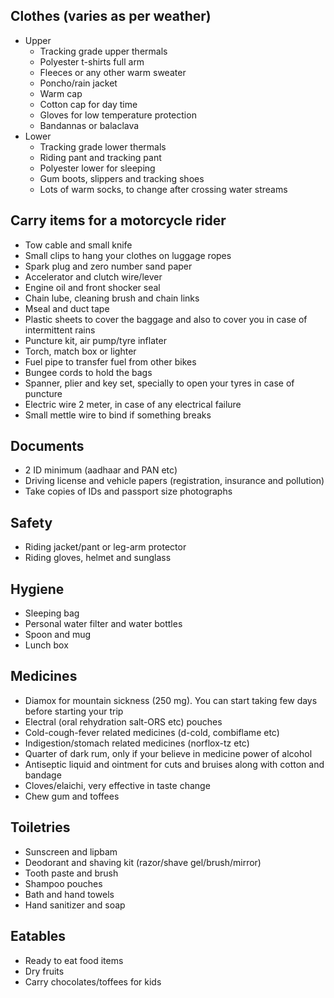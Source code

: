 ## Clothes (varies as per weather)
* Upper
	* Tracking grade upper thermals
	* Polyester t-shirts full arm
	* Fleeces or any other warm sweater
	* Poncho/rain jacket
	* Warm cap
	* Cotton cap for day time
	* Gloves for low temperature protection
	* Bandannas or balaclava
* Lower
	* Tracking grade lower thermals
	* Riding pant and tracking pant
	* Polyester lower for sleeping
	* Gum boots, slippers and tracking shoes
	* Lots of warm socks, to change after crossing water streams 

## Carry items for a motorcycle rider
* Tow cable and small knife
* Small clips to hang your clothes on luggage ropes
* Spark plug and zero number sand paper
* Accelerator and clutch wire/lever 
* Engine oil and front shocker seal
* Chain lube, cleaning brush and chain links
* Mseal and duct tape
* Plastic sheets to cover the baggage and also to cover you in case of intermittent rains
* Puncture kit, air pump/tyre inflater
* Torch, match box or lighter
* Fuel pipe to transfer fuel from other bikes
* Bungee cords to hold the bags
* Spanner, plier and key set, specially to open your tyres in case of puncture
* Electric wire 2 meter, in case of any electrical failure
* Small mettle wire to bind if something breaks 

## Documents
* 2 ID minimum (aadhaar and PAN etc)
* Driving license and vehicle papers (registration, insurance and pollution)
* Take copies of IDs and passport size photographs

## Safety
* Riding jacket/pant or leg-arm protector
* Riding gloves, helmet and sunglass

## Hygiene
* Sleeping bag
* Personal water filter and water bottles
* Spoon and mug
* Lunch box

## Medicines
* Diamox for mountain sickness (250 mg). You can start taking few days before starting your trip
* Electral (oral rehydration salt-ORS etc) pouches
* Cold-cough-fever related medicines (d-cold, combiflame etc)
* Indigestion/stomach related medicines (norflox-tz etc)
* Quarter of dark rum, only if your believe in medicine power of alcohol
* Antiseptic liquid and ointment for cuts and bruises along with cotton and bandage 
* Cloves/elaichi, very effective in taste change
* Chew gum and toffees

## Toiletries
* Sunscreen and lipbam
* Deodorant and shaving kit (razor/shave gel/brush/mirror)
* Tooth paste and brush
* Shampoo pouches
* Bath and hand towels
* Hand sanitizer and soap
	
## Eatables
* Ready to eat food items
* Dry fruits 
* Carry chocolates/toffees for kids